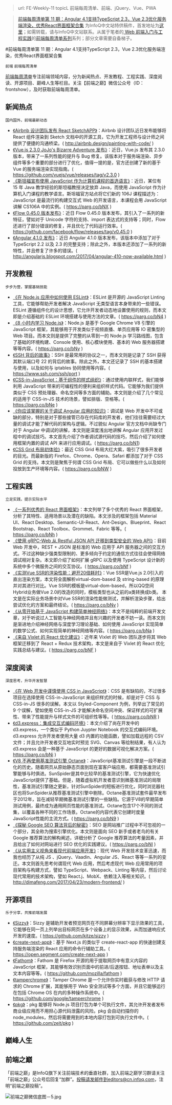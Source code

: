> url: FE-Weekly-11
> topicL 前端每周清单、前端、jQuery、Vue、PWA

> [前端每周清单第 11 期：Angular 4.1支持TypeScript 2.3，Vue 2.3优化服务端渲染，优秀React界面框架合集](https://zhuanlan.zhihu.com/p/26682332) 为InfoQ中文站特供稿件，首发地址为[这里](https://parg.co/bMY)；如需转载，请与InfoQ中文站联系。从属于笔者的[  Web 前端入门与工程实践](https://github.com/wxyyxc1992/Web-Development-And-Engineering-Practices)的[前端每周清单系列](https://parg.co/bh1)系列；部分文章需要自备梯子。

#前端每周清单第 11 期：Angular 4.1支持TypeScript 2.3，Vue 2.3优化服务端渲染，优秀React界面框架合集

`前端` `前端每周清单`

[前端每周清单](http://www.infoq.com/cn/FE-Weekly)专注前端领域内容，分为新闻热点、开发教程、工程实践、深度阅读、开源项目、巅峰人生等栏目。关注【前端之巅】微信公众号（ID：frontshow），及时获取前端每周清单。

## 新闻热点

`国内国外，前端最新动态`
- [《Airbnb 设计团队发布 React SketchAPP》](http://airbnb.design/painting-with-code/)：Airbnb 设计团队近日发布能够将 React 组件渲染到 Sketch 文档中的开源工具，它为开发工程师与设计师之间提供了便捷的沟通桥梁。( http://airbnb.design/painting-with-code/ )
- [《Vue.js 2.3.0 JoJo's Bizarre Adventure 发布》](https://github.com/vuejs/vue/releases/tag/v2.3.0)：近日，Vue.js 发布其 2.3.0 版本，带来了一系列性能的提升与 Bug 修复。该版本对于服务端渲染、异步组件等多个重要的部分进行了优化，值得一提的是，官方还创建了新的基于 Vue 的服务端渲染实现指南。( https://github.com/vuejs/vue/releases/tag/v2.3.0 )
- [《斯坦福宣布使用 JavaScript 作为计算机课程的首选语言》](https://parg.co/bNX)：近日，某位有 15 年  Java 教学经验的斯坦福教授决定放弃 Java，而使用 JavaScript 作为计算机入门课程的教学语言。斯坦福官方站点将它们新的 106J 课程描述为：JavaScript 是最流行的构建交互式 Web 的开发语言，本课程会用 JavaScript 讲解 CS106A 中的实例。( https://parg.co/bNX )
- [《Flow 0.45.0 版本发布》](https://github.com/facebook/flow/releases/tag/v0.45.0)：近日 Flow 0.45.0 版本发布，其引入了一系列的新特征，譬如对于 Unicode 字符的支持、import 表达式的支持等；同时，Flow 还进行了部分错误的修复，并且优化了代码运行效率。( https://github.com/facebook/flow/releases/tag/v0.45.0 )
- [《Angular 4.1.0 发布》](http://angularjs.blogspot.com/2017/04/angular-410-now-available.html)：近日 Angular 4.1.0 版本发布，该版本中添加了对于 TypeScript 2.2 以及 2.3 的完整支持；除此之外，本版本还添加了一系列的新特性，并且修复了许多的错误。( http://angularjs.blogspot.com/2017/04/angular-410-now-available.html )

## 开发教程

`步步为营，掌握基础技能`

- [《在 Node.js 应用中如何使用 ESLint》](https://parg.co/bN4)：ESLint 是开源的 JavaScript Linting 工具，它能够帮助开发者解决 JavaScript 无类型语言本身带来的一些错误。ESLint 遵循组件化的设计思想，它允许开发者动态地设置使用的规则，而本文即是介绍基础的 ESLint 环境搭建与使用方法的文章。( https://parg.co/bN4 )
- [《8 小时内学习 Node.js》](https://parg.co/bNy)：Node.js 是基于 Google Chrome V8 引擎的 JavaScript 框架，其能够用于开发类似于视频直播、单页应用等 IO 密集型的 Web 项目。而本文则是提供了完整的从零到一的 Node.js 学习路线图，包含了基础的环境构建、Console 使用、核心模块使用、基本的 Web 服务器搭建等等内容。( https://parg.co/bNy )
- [《SSH 背后的故事》](https://www.ssh.com/ssh/port)：SSH 是最常用的协议之一，而本文则是记录了 SSH 获得其默认端口号 22 的背后的故事。除此之外，本文还记录了 SSH 的基本搭建与使用，以及如何与 iptables 协同使用等内容。( https://www.ssh.com/ssh/port )
- [《CSS-in-JavaScript：基于组件的样式组织》](https://parg.co/bNe)：通过使用内联样式，我们能够利用 JavaScript 带来的可编程性的便利来组织样式代码。它能够为我们提供类似于 CSS 预处理器、命名空间等多方面的辅助。本文则是介绍了几个常见的适用于 CSS-in-JS  技术的场景，譬如排版、空格等。( https://parg.co/bNe )
- [《你应该掌握的关于调试 Angular 应用的知识》](https://parg.co/bN1)：调试是 Web  开发中不可或缺的部分，特别是对于那些接管已存在代码库的开发者，他们往往需要经过大量的调试才能了解代码的架构与逻辑。不过貌似 Angular 官方文档中尚缺专门对于 Angular 中调试的讲解，本文则是深度浅出地讲解 Angular 应用开发过程中的调试技巧。本文首先介绍了作者调试源代码的技巧，然后介绍了如何使用框架内置的调试 API 来进行应用调试。( https://parg.co/bN1)
- [《CSS Grid 布局初体验》](https://parg.co/bNW)：最近 CSS Grid 布局大红大紫，吸引了很多开发者的目光。而最新版的 Firefox、Chrome、Opera、Safari 都添加了对于 CSS Grid 的支持。本文则是聚焦于何谓 CSS Grid 布局、它可以做些什么以及如何投放到生产环境等内容。( https://parg.co/bNW )

## 工程实践

`立足实践，提示实际水平`
- [《一系列优秀的 React 界面框架》](https://parg.co/bNh)：本文列举了多个优秀的 React 界面框架，分析了其特性、适用场景以及潜在的缺陷。本文涉及的框架包括 Material UI、React Desktop、Semantic-UI-React、Ant-Design、Blueprint、React Bootstrap、React Toolbox、Grommet、Fabric 等等。( https://parg.co/bNh )
- [《使用 gRPC-Web 从 Restful JSON API 迁移到类型安全的 Web API》](https://parg.co/bNf)：目前 Web 开发中，REST + JSON 是标准的 Web 应用于 API 服务器之间的交互方式。不过这种缺少强类型限制的、更多倾向于约定的通信方式往往会使得网络调试相对复杂。本文即介绍了如何扩展 gRPC 以及使用 TypeScript 设计新的系统中多个微服务之间的交互协议。( https://parg.co/bNf )
- [《实测Vue SSR的渲染性能：避开20倍耗时》](https://parg.co/bNv)：Vue SSR是Vue.js 2.0引入的直出渲染方案，本文将全面解析virtual-dom-based 及 string-based 的原理并对其进行对比。Vue SSR的模板是virtual-dom-based，所以QQ空间Hybrid业务做Vue 2.0的改造的同时，模板类型也从之前的a类转换成b类。 本文是在实际业务场景中对Vue SSR的渲染性能做测试，并解析渲染步骤，给出尝试优化的方案和最终结论。( https://parg.co/bNv )
- [《从零开始基于 JavaScript 构建简单神经网络》](https://parg.co/bNa)：本文不是纯粹的前端开发文章，对于听说过人工智能与神经网络并且有兴趣的开发者不妨一读。而本文则是渐进地介绍神经网络与深度学习理论基础、如何使用 JavaScript 实现简单的数学公式、如何实现简单的神经网络等内容。( https://parg.co/bNa )
- [《来自 Vixlet 的 React 优化建议》](https://parg.co/bNF)：近年来 Vixlet 的 Web 团队逐步将其 Web 框架迁移到了 React + Redux 技术架构，本文是来自于 Vixlet 的 React 优化实践总结与建议。( https://parg.co/bNF )

## 深度阅读

`深度思考，升华开发智慧`

- [《在 Web 开发中谨慎使用 CSS in JavaScript》](https://parg.co/bNR)：CSS 是有缺陷的，不过很多项目在选择使用 CSS-in-JavaScript 来组织样式的时候，却是对于 CSS 与 CSS-in-JS 很多的误解。本文以 Styled-Component 为例，列举出了常见的 9 个误解，譬如使用 CSS-in-JS 才能解决命名空间冲突、保证样式的可扩展性、带来了性能提升与样式文件的可组织性等等。( https://parg.co/bNR )
- [《d3.express：集成交互式编码环境》](https://parg.co/bNi)：本文介绍了尚在开发中的 d3.express，一个类似于 Python Juypter Notebook 的交互式编码环境。d3.express 允许开发者使用大量 d3 内置的功能函数，譬如加载远程的 CSV 文件；并且允许开发者交互地实时预览 SVG、Canvas 等绘制结果，有人认为 d3.express 会是一种基于 JavaScript 的更好的数据可视化解决方案。( https://parg.co/bNi )
- [《V8 不再使用基准测试引擎 Octane》](https://parg.co/bN9)：JavaScript基准测试引擎是一段不断进化的历史。随着网页从原始静态页面到现在富客户端应用，都需要基准测试引擎能够与时俱进。SunSpider是其中比较早的基准测试引擎，它为快速优化JavaScript提供了基础。但是，随着虚拟机开发者意识到微基准测试的局限性，基准测试引擎随之更新，针对SunSpider的短板进行优化，同时浏览器社区也将SunSpider从推荐基准测试引擎中剔除。Octane基准测试套件最早发布于2012年，旨在减轻早期微基准测试引擎的一些缺陷。它源于V8的早期简单测试用例，最终成为通用网页性能的基准测试。Octane包含17个不同的测试集，以覆盖各种不同的工作场景。Octane的内容代表它创建时度量JavaScript性能的主流方式。( https://parg.co/bN9 )
- [《探秘 Google SEO 算法背后的秘密》](https://parg.co/bNI)：SEO 是网站推广过程中不可忽视的一个部分，其全称为搜索引擎优化。本文则是面向 SEO 新手或者老鸟的有关 Google 推荐算法的解构阐述，详细分析了 Google 推荐算法的考量因素，并且给出了如何对网站进行 SEO 优化的实践建议。( https://parg.co/bNI )
- [《从实用主义视角来看现代前端应用开发》](http://dimafeng.com/2017/04/23/modern-frontend/)：现代 Web  开发技术变革迅速，而我也经历了从纯 JS 、jQuery、Vaadin、Angular JS、React 等等一系列的变迁。本文则首先思考何谓现代 Web 应用，然后考虑现代 Web 应用常用的项目架构与构建方式，譬如 TypeScript、Webpack、Linting 等内容，然后讨论现代常用的技术架构，譬如 React.j、MobX、依赖注入等相关知识。( http://dimafeng.com/2017/04/23/modern-frontend/ )
## 开源项目

`乐于分享，共推前端发展`

- [《Sizzy》](https://github.com/kitze/sizzy)：Sizzy 是辅助开发者预览网页在不同屏幕分辨率下显示效果的工具，它能够在同一页上列举出目标网页在多个设备上的显示效果，从而加速响应式开发的速度。( https://github.com/kitze/sizzy )
- [《create-next-app》](https://open.segment.com/create-next-app)：基于 Next.js 的类似于 create-react-app 的快速创建支持服务端渲染的 React 应用的命令行辅助工具。( https://open.segment.com/create-next-app )
- [《Fathom》](https://github.com/mozilla/fathom)：Fathom 是 Firefox 开源的用于提取网页中有意义内容的 JavaScript 框架，其能够有效识别页面中的前进/后退按钮、地址表单以及主文本内容等等。( https://github.com/mozilla/fathom )
- [《tamperchrome》](https://github.com/google/tamperchrome)：Tamper Chrome 是一个允许你实时截获与修改 HTTP 请求的 Chrome 扩展，其能够用于 Web 安全测试等多个方面，并且它能够运行在包括 Chrome OS 在内的多种操作系统中。( https://github.com/google/tamperchrome )
- [《pkg》](https://github.com/zeit/pkg)：pkg 能够将 Node.js 项目打包为单个可执行文件，其允许开发者发布商业级应用而不用担心源代码泄露的风险。pkg 会自动扫描你的 node_modules，然后将需要用到的本地内容打包到可执行文件中。( https://github.com/zeit/pkg  )

## 巅峰人生



## 前端之巅

「前端之巅」是InfoQ旗下关注前端技术的垂直社群，加入前端之巅学习群请关注「前端之巅」公众号后回复“加群”。投稿请发邮件到editors@cn.infoq.com，注明“前端之巅投稿”。

![前端之巅微信底图－5.jpg](http://upload-images.jianshu.io/upload_images/1647496-01712a993d2b23de.jpg?imageMogr2/auto-orient/strip%7CimageView2/2/w/1240)
